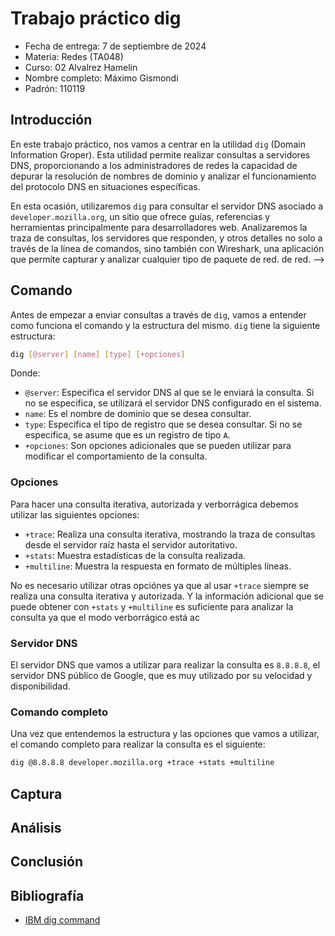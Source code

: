 # Trabajo práctico dig

- Fecha de entrega: 7 de septiembre de 2024
- Materia: Redes (TA048)
- Curso: 02 Alvalrez Hamelin
- Nombre completo: Máximo Gismondi
- Padrón: 110119

## Introducción

En este trabajo práctico, nos vamos a centrar en la utilidad `dig` (Domain Information Groper). Esta utilidad permite realizar consultas a servidores DNS, proporcionando a los administradores de redes la capacidad de depurar la resolución de nombres de dominio y analizar el funcionamiento del protocolo DNS en situaciones específicas.

En esta ocasión, utilizaremos `dig` para consultar el servidor DNS asociado a `developer.mozilla.org`, un sitio que ofrece guías, referencias y herramientas principalmente para desarrolladores web. Analizaremos la traza de consultas, los servidores que responden, y otros detalles no solo a través de la línea de comandos, sino también con Wireshark, una aplicación que permite capturar y analizar cualquier tipo de paquete de red. de red. -->

## Comando

Antes de empezar a enviar consultas a través de `dig`, vamos a entender como funciona el comando y la estructura del mismo. `dig` tiene la siguiente estructura:

```bash
dig [@server] [name] [type] [+opciones]
```

Donde:

- `@server`: Especifica el servidor DNS al que se le enviará la consulta. Si no se especifica, se utilizará el servidor DNS configurado en el sistema.
- `name`: Es el nombre de dominio que se desea consultar.
- `type`: Especifica el tipo de registro que se desea consultar. Si no se especifica, se asume que es un registro de tipo `A`.
- `+opciones`: Son opciones adicionales que se pueden utilizar para modificar el comportamiento de la consulta.

### Opciones

Para hacer una consulta iterativa, autorizada y verborrágica debemos utilizar las siguientes opciones:

- `+trace`: Realiza una consulta iterativa, mostrando la traza de consultas desde el servidor raíz hasta el servidor autoritativo.
- `+stats`: Muestra estadísticas de la consulta realizada.
- `+multiline`: Muestra la respuesta en formato de múltiples líneas.

No es necesario utilizar otras opciónes ya que al usar `+trace` siempre se realiza una consulta iterativa y autorizada. Y la información adicional que se puede obtener con `+stats` y `+multiline` es suficiente para analizar la consulta ya que el modo verborrágico está ac

### Servidor DNS

El servidor DNS que vamos a utilizar para realizar la consulta es `8.8.8.8`, el servidor DNS público de Google, que es muy utilizado por su velocidad y disponibilidad.

### Comando completo

Una vez que entendemos la estructura y las opciones que vamos a utilizar, el comando completo para realizar la consulta es el siguiente:

```bash
dig @8.8.8.8 developer.mozilla.org +trace +stats +multiline
```

## Captura

## Análisis

## Conclusión

## Bibliografía

- [IBM dig command](https://www.ibm.com/docs/pl/aix/7.1?topic=d-dig-command)
